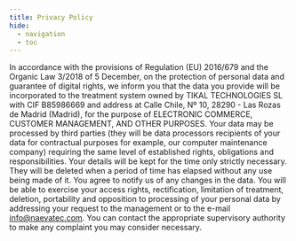 ```yaml
---
title: Privacy Policy
hide:
  - navigation
  - toc
---
```


In accordance with the provisions of Regulation (EU) 2016/679 and the Organic Law 3/2018 of 5 December, on the protection of personal data and guarantee of digital rights, we inform you that the data you provide will be incorporated to the treatment system owned by TIKAL TECHNOLOGIES SL with CIF B85986669 and address at Calle Chile, Nº 10, 28290 - Las Rozas de Madrid (Madrid), for the purpose of ELECTRONIC COMMERCE, CUSTOMER MANAGEMENT, AND OTHER PURPOSES. Your data may be processed by third parties (they will be data processors recipients of your data for contractual purposes for example, our computer maintenance company) requiring the same level of established rights, obligations and responsibilities. Your details will be kept for the time only strictly necessary. They will be deleted when a period of time has elapsed without any use being made of it. You agree to notify us of any changes in the data. You will be able to exercise your access rights, rectification, limitation of treatment, deletion, portability and opposition to processing of your personal data by addressing your request to the management or to the e-mail info@naevatec.com. You can contact the appropriate supervisory authority to make any complaint you may consider necessary.